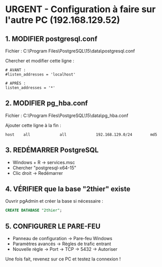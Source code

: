 # URGENT - Configuration à faire sur l'autre PC (192.168.129.52)

## 1. MODIFIER postgresql.conf
Fichier : C:\Program Files\PostgreSQL\15\data\postgresql.conf

Chercher et modifier cette ligne :
```
# AVANT :
#listen_addresses = 'localhost'

# APRÈS :
listen_addresses = '*'
```

## 2. MODIFIER pg_hba.conf  
Fichier : C:\Program Files\PostgreSQL\15\data\pg_hba.conf

Ajouter cette ligne à la fin :
```
host    all             all             192.168.129.0/24        md5
```

## 3. REDÉMARRER PostgreSQL
- Windows + R → services.msc
- Chercher "postgresql-x64-15"  
- Clic droit → Redémarrer

## 4. VÉRIFIER que la base "2thier" existe
Ouvrir pgAdmin et créer la base si nécessaire :
```sql
CREATE DATABASE "2thier";
```

## 5. CONFIGURER LE PARE-FEU
- Panneau de configuration → Pare-feu Windows
- Paramètres avancés → Règles de trafic entrant
- Nouvelle règle → Port → TCP → 5432 → Autoriser

Une fois fait, revenez sur ce PC et testez la connexion !
